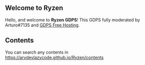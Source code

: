 ## Welcome to Ryzen
Hello, and welcome to **Ryzen GDPS**! This GDPS fully moderated by Arturo#7135 and [GDPS Free Hosting](https://discord.gg/wnXCPR6BA4).

## Contents
You can search any contents in https://arvdevlazycode.github.io/Ryzen/contents




